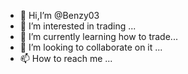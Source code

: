 - 👋 Hi,I’m @Benzy03
- 👀 I’m interested in trading ...
- 🌱 I’m currently learning how to trade...
- 💞️ I’m looking to collaborate on it ...
- 📫 How to reach me ...

<!---
Benzy03/Benzy03 is a ✨ special ✨ repository because its `README.md` (this file) appears on your GitHub profile.
You can click the Preview link to take a look at your changes.
--->
